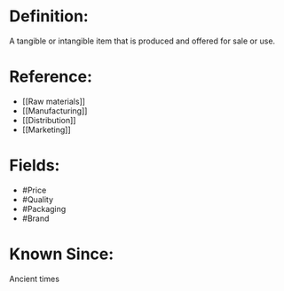 

# Definition:
A tangible or intangible item that is produced and offered for sale or use.

# Reference:
- [[Raw materials]]
- [[Manufacturing]]
- [[Distribution]]
- [[Marketing]]

# Fields: 
- #Price
- #Quality
- #Packaging
- #Brand

# Known Since:
Ancient times

